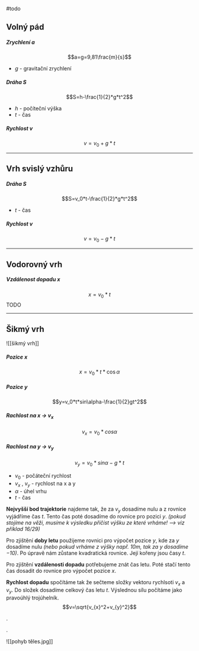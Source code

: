 #todo
## Volný pád
##### Zrychlení $a$
$$a=g=9,81\frac{m}{s}$$
- $g$ - gravitační zrychlení
##### Dráha $S$
$$S=h-\frac{1}{2}*g*t^2$$
- $h$ - počíteční výška
- $t$ - čas
##### Rychlost $v$
$$v=v_0+g*t$$

---
## Vrh svislý vzhůru
##### Dráha $S$
$$S=v_0*t-\frac{1}{2}*g*t^2$$
- $t$ - čas
##### Rychlost $v$
$$v=v_0-g*t$$

---
## Vodorovný vrh
##### Vzdálenost dopadu $x$
$$x=v_0*t$$
TODO

---
## Šikmý vrh

![[šikmý vrh]]
##### Pozice $x$
$$x=v_0*t*\cos{\alpha}$$
##### Pozice $y$
$$y=v_0*t*sin\alpha-\frac{1}{2}gt^2$$
##### Rachlost na $x$ -> $v_x$
$$v_x=v_0*cos\alpha$$
##### Rachlost na $y$ -> $v_y$
$$v_y=v_0*sin\alpha-g*t$$
- $v_0$ - počáteční rychlost
- $v_x$ , $v_y$ - rychlost na x a y
- $\alpha$ - úhel vrhu
- $t$ - čas

**Nejvyšší bod trajektorie** najdeme tak, že za $v_y$ dosadíme nulu a z rovnice vyjádříme čas $t$. Tento čas poté dosadíme do rovnice pro pozici $y$. *(pokud stojíme na věži, musíme k výsledku přičíst výšku ze které vrháme! --> viz příklad 16/29)*

Pro zjištění **doby letu** použijeme rovnici pro výpočet pozice $y$, kde za $y$ dosadíme nulu *(nebo pokud vrháme z výšky např. 10m, tak za $y$ dosadíme $-10$)*. Po úpravě nám zůstane kvadratická rovnice. Její kořeny jsou časy $t$.

Pro zjištění **vzdálenosti dopadu** potřebujeme znát čas letu. Poté stačí tento čas dosadit do rovnice pro výpočet pozice $x$.

**Rychlost dopadu** spočítáme tak že sečteme složky vektoru rychlsoti $v_x$ a $v_y$. Do složek dosadíme celkový čas letu $t$. Výslednou sílu počítáme jako pravoúhlý trojúhelník.
$$v=\sqrt{v_{x}^2+v_{y}^2}$$


.




.


![[pohyb těles.jpg]]